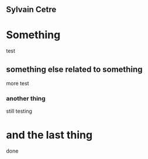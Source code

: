 ## Sylvain Cetre


# Something
test
## something else related to something
more test
### another thing
still testing
# and the last thing
done
